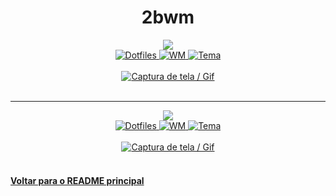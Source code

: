 <h1 align="center">2bwm</h1>
<div align="center">
  <a href="https://gitlab.com/crzjp">
    <img src="https://img.shields.io/badge/usuário-crzjp-%232c3e50?style=for-the-badge" />
  </a>
  <br/>
  <a href="https://gitlab.com/crzjp/.dots">
    <img
      alt="Dotfiles"
      src="https://img.shields.io/badge/dots-%232c3e50?style=for-the-badge"
    />
  </a>
  <a href="https://github.com/venam/2bwm">
    <img
      alt="WM"
      src="https://img.shields.io/badge/wm-2bwm-%235352ed?style=for-the-badge"
    />
  </a>
  <a href="https://github.com/altercation/solarized">
    <img
      alt="Tema"
      src="https://img.shields.io/badge/tema-solarized-%232ed573?style=for-the-badge"
    />
  </a>
  <br /><br />
  <a href="https://gitlab.com/crzjp/2bwm">
    <img alt="Captura de tela / Gif" src="https://gitlab.com/crzjp/2bwm/2bwm.png" />
  </a>
  <br/><br/>
</div>

-----------

<div align="center">
  <a href="https://github.com/lag00n">
    <img src="https://img.shields.io/badge/usuário-lxg00n-%2322252f?style=for-the-badge" />
  </a>
  <br/>
  <a href="https://github.com/lag00n/2bwm-build">
    <img
      alt="Dotfiles"
      src="https://img.shields.io/badge/dots-%2322252f?style=for-the-badge"
    />
  </a>
  <a href="https://github.com/venam/2bwm">
    <img
      alt="WM"
      src="https://img.shields.io/badge/wm-2bwm-%2322252f?style=for-the-badge"
    />
  </a>
  <a href="https://github.com/morhetz/gruvbox">
    <img
      alt="Tema"
      src="https://img.shields.io/badge/tema-gruvbox_light-%2322252f?style=for-the-badge"
    />
  </a>
  <br /><br />
  <a href="https://github.com/lag00n/2bwm-build">
    <img alt="Captura de tela / Gif" src="https://raw.githubusercontent.com/lag00n/2bwm-build/3f0905d6a2ac938c6fe7e89e34757e8ad9b60bc8/scrots/scrot.png" />
  </a>
  <br/><br/>
</div>

#### [Voltar para o README principal](https://github.com/unixwmbr/unixwmbr)
